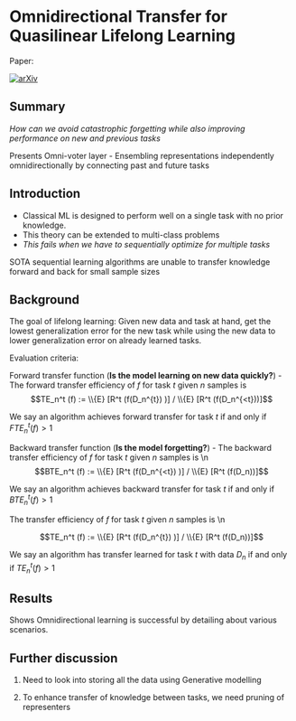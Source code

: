 # Omnidirectional Transfer for Quasilinear Lifelong Learning

Paper:

[![arXiv](https://img.shields.io/badge/arXiv-2004.12908-red.svg?style=flat)](https://arxiv.org/abs/2004.12908)

## Summary

*How can we avoid catastrophic forgetting while also improving performance on new and previous tasks*

Presents Omni-voter layer - Ensembling representations independently omnidirectionally by connecting past and future tasks

## Introduction

- Classical ML is designed to perform well on a single task with no prior knowledge.
- This theory can be extended to multi-class problems
- *This fails when we have to sequentially optimize for multiple tasks*

SOTA sequential learning algorithms are unable to transfer knowledge forward and back for small sample sizes

## Background

The goal of lifelong learning: Given new data and task at hand, get the lowest generalization error for the new task while using the new data to lower generalization error on already learned tasks.

Evaluation criteria:

Forward transfer function (**Is the model learning on new data quickly?**) - The forward transfer efficiency of $f$ for task $t$ given $n$ samples is
$$TE_n^t (f) := \\{E} [R^t (f(D_n^{t}) )] / \\{E} [R^t (f(D_n^{<t}))]$$

We say an algorithm achieves forward transfer for task $t$ if and only if $FTE_n^t(f) > 1$

Backward transfer function (**Is the model forgetting?**) - The backward transfer efficiency of $f$ for task $t$ given $n$ samples is \n
$$BTE_n^t (f) := \\{E} [R^t (f(D_n^{<t}) )] / \\{E} [R^t (f(D_n))]$$

We say an algorithm achieves backward transfer for task $t$ if and only if $BTE_n^t(f) > 1$

The transfer efficiency of $f$ for task $t$ given $n$ samples is \n

$$TE_n^t (f) := \\{E} [R^t (f(D_n^{t}) )] / \\{E} [R^t (f(D_n))]$$

We say an algorithm has transfer learned for task $t$ with data $D_n$ if and only if $TE_n^t(f) > 1$

## Results

Shows Omnidirectional learning is successful by detailing about various scenarios.

## Further discussion

1. Need to look into storing all the data using Generative modelling

2. To enhance transfer of knowledge between tasks, we need pruning of representers
